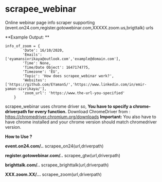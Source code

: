 # scrapee_webinar
Online webinar page info scraper supporting (event.on24.com,register.gotowebinar.com,XXXXX.zoom.us,brigttalk) urls

**Example Output: ** 

    info_of_zoom = {
            'Date': 16/10/2020,
            'Emails': ['eyamansivrikaya@outlook.com','example@domain.com'],
            'Time': None,
            'Time/Date Object': 1647174775,
            'Timezone': 'EU',
            'Topic': 'How does scrapee_webinar work?',
            'Websites': ['https://github.com/EYamanS/','https://www.linkedin.com/in/emir-yaman-sivrikaya/'],
            'zoom_url': 'https://www.the-url-you-specified'
        }
        
        
        

scrapee_webinar uses chrome driver so, **You have to specify a chrome-driverpath for every function.**
Download ChromeDriver from : https://chromedriver.chromium.org/downloads
**Important:** You also have to have chrome installed and your chrome version should match chromedriver version.


**How to Use ?**

**event.on24.com/..**
scrapee_on24(url,driverpath)

**register.gotowebinar.com/..**
scrapee_gtw(url,driverpath)

**brighttalk.com/..**
scrapee_brighttalk(url,driverpath)

**XXX.zoom.XX/...**
scrapee_zoom(url,driverpath)

